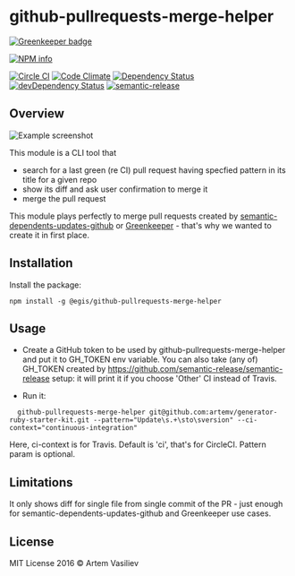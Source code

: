 # github-pullrequests-merge-helper

[![Greenkeeper badge](https://badges.greenkeeper.io/artemv/github-pullrequests-merge-helper.svg)](https://greenkeeper.io/)

[![NPM info][nodei.co]][npm-url]

[![Circle CI](https://circleci.com/gh/artemv/github-pullrequests-merge-helper.svg?style=shield)](https://circleci.com/gh/artemv/github-pullrequests-merge-helper)
[![Code Climate](https://codeclimate.com/github/artemv/github-pullrequests-merge-helper/badges/gpa.svg)](https://codeclimate.com/github/artemv/github-pullrequests-merge-helper)
[![Dependency Status](https://david-dm.org/artemv/github-pullrequests-merge-helper.svg)](https://david-dm.org/artemv/github-pullrequests-merge-helper)
[![devDependency Status](https://david-dm.org/artemv/github-pullrequests-merge-helper/dev-status.svg)](https://david-dm.org/artemv/github-pullrequests-merge-helper#info=devDependencies)
[![semantic-release](https://img.shields.io/badge/%20%20%F0%9F%93%A6%F0%9F%9A%80-semantic--release-e10079.svg)](https://github.com/semantic-release/semantic-release)

## Overview

![Example screenshot](http://content.screencast.com/users/artemv/folders/Jing/media/9687b231-5dda-436f-84c3-ee7b54a01933/00000615.png "Example screenshot")

This module is a CLI tool that
* search for a last green (re CI) pull request having specfied pattern in its title for a given repo
* show its diff and ask user confirmation to merge it
* merge the pull request

This module plays perfectly to merge pull requests created by
[semantic-dependents-updates-github](https://github.com/egis/semantic-dependents-updates-github) or
[Greenkeeper](https://greenkeeper.io) - that's why we wanted to create it in first place.

## Installation
Install the package:
```
npm install -g @egis/github-pullrequests-merge-helper
```

## Usage

* Create a GitHub token to be used by github-pullrequests-merge-helper and put it to GH_TOKEN env variable.
You can also take (any of) GH_TOKEN created by https://github.com/semantic-release/semantic-release setup: it will
print it if you choose 'Other' CI instead of Travis.

* Run it:
```
  github-pullrequests-merge-helper git@github.com:artemv/generator-ruby-starter-kit.git --pattern="Update\s.+\sto\sversion" --ci-context="continuous-integration"
```
Here, ci-context is for Travis. Default is 'ci', that's for CircleCI. Pattern param is optional.

## Limitations
It only shows diff for single file from single commit of the PR - just enough for semantic-dependents-updates-github and Greenkeeper use cases.

## License

MIT License 2016 © Artem Vasiliev


[nodei.co]: https://nodei.co/npm/@egis/github-pullrequests-merge-helper.png
[npm-url]: https://npmjs.org/package/@egis/github-pullrequests-merge-helper
